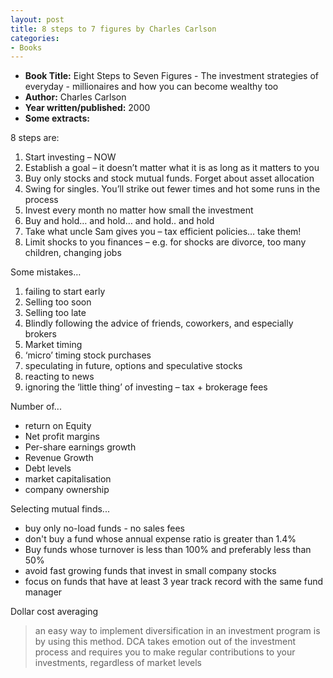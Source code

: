 ```yaml
---
layout: post
title: 8 steps to 7 figures by Charles Carlson
categories:
- Books
---
```



- **Book Title:** Eight Steps to Seven Figures - The investment strategies of everyday - millionaires and how you can become wealthy too
- **Author:** Charles Carlson
- **Year written/published:** 2000
- **Some extracts:**

8 steps are:

1. Start investing – NOW
2. Establish a goal – it doesn’t matter what it is as long as it matters to you
3. Buy only stocks and stock mutual funds. Forget about asset allocation
4. Swing for singles. You’ll strike out fewer times and hot some runs in the process
5. Invest every month no matter how small the investment
6. Buy and hold… and hold… and hold.. and hold
7. Take what uncle Sam gives you – tax efficient policies… take them!
8. Limit shocks to you finances – e.g. for shocks are divorce, too many children, changing jobs

Some mistakes…

1. failing to start early
2. Selling too soon
3. Selling too late
4. Blindly following the advice of friends, coworkers, and especially brokers
5. Market timing
6. ‘micro’ timing stock purchases
7. speculating in future, options and speculative stocks
8. reacting to news
9. ignoring the ‘little thing’ of investing – tax + brokerage fees

Number of...

- return on Equity
- Net profit margins
- Per-share earnings growth
- Revenue Growth
- Debt levels
- market capitalisation
- company ownership

Selecting mutual finds...

- buy only no-load funds - no sales fees
- don't buy a fund whose annual expense ratio is greater than 1.4%
- Buy funds whose turnover is less than 100% and preferably less than 50%
- avoid fast growing funds that invest in small company stocks
- focus on funds that have at least 3 year track record with the same fund manager

Dollar cost averaging

> an easy way to implement diversification in an investment program is by using this method. DCA takes emotion out of the investment process and requires you to make regular contributions to your investments, regardless of market levels
